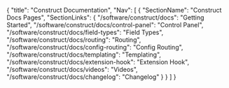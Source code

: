 {
    "title": "Construct Documentation",
    "Nav": [
        {
            "SectionName": "Construct Docs Pages",
            "SectionLinks": {
                "/software/construct/docs": "Getting Started",
                "/software/construct/docs/control-panel": "Control Panel",
                "/software/construct/docs/field-types": "Field Types",
                "/software/construct/docs/routing": "Routing",
                "/software/construct/docs/config-routing": "Config Routing",
                "/software/construct/docs/templating": "Templating",
                "/software/construct/docs/extension-hook": "Extension Hook",
                "/software/construct/docs/videos": "Videos",
                "/software/construct/docs/changelog": "Changelog"
            }
        }
    ]
}
